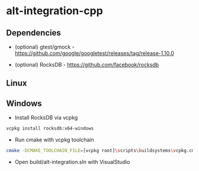 # alt-integration-cpp

## Dependencies

- (optional) gtest/gmock - https://github.com/google/googletest/releases/tag/release-1.10.0

- (optional) RocksDB - https://github.com/facebook/rocksdb

## Linux

## Windows

- Install RocksDB via vcpkg
```bash
vcpkg install rocksdb:x64-windows
```

- Run cmake with vcpkg toolchain
```bash
cmake -DCMAKE_TOOLCHAIN_FILE=[vcpkg root]\scripts\buildsystems\vcpkg.cmake -A x64 -S . -B build
```

- Open build/alt-integration.sln with VisualStudio